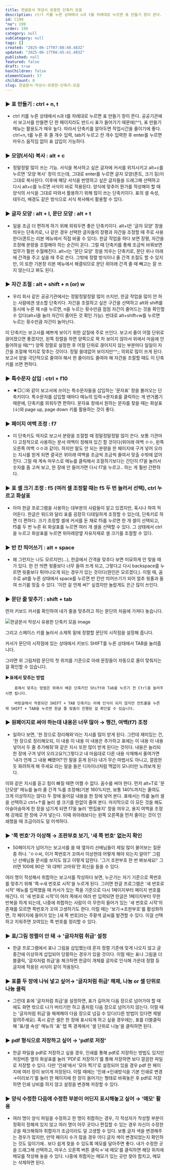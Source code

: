 ```yaml
---
title: 한글문서 작성시 유용한 단축키 모음
description: ctrl 키를 누른 상태에서 n과 t를 차례대로 누르면 표 만들기 창이 뜬다. 공공기관에서 보고서를 만들면 단 한 페이지라도 반드시 표가 들어가기 때문에(^^), 표 만들기 메뉴는 활용도가 매우 높다. 따라서 단축키를 알아두면 작업시간을 줄이기에 좋다.
id: C199
"no": 199
order: 199
category: null
subCategory: null
tags: []
created: "2025-06-17T07:08:40.483Z"
updated: "2025-06-17T08:45:41.403Z"
published: null
featured: false
draft: true
hasChildren: false
elementCount: 57
childCount: 0
slug: 한글문서-작성시-유용한-단축키-모음
---
```


### ▶ 표 만들기 : ctrl + n, t

- ctrl 키를 누른 상태에서 n과 t를 차례대로 누르면 표 만들기 창이 뜬다. 공공기관에서 보고서를 만들면 단 한 페이지라도 반드시 표가 들어가기 때문에(^^), 표 만들기 메뉴는 활용도가 매우 높다. 따라서 단축키를 알아두면 작업시간을 줄이기에 좋다. ctrl+n, t를 누른 후 줄 개수 입력, tab키 누르고 칸 개수 입력한 후 enter를 누르면 마우스 움직임 없이 표 삽입이 가능하다.



### ▶ 모양(서식) 복사 : alt + c

- 정말정말 많이 쓰는 기능. 서식을 복사하고 싶은 글자에 커서를 위치시키고 alt+c를 누르면 '모양 복사' 창이 뜨는데, 그대로 enter를 누르면 글자 모양(폰트, 크기 등)이 그대로 복사된다. 이후에 해당 서식을 반영하고 싶은 글자들을 드래그해 선택하고 다시 alt+c를 누르면 서식이 바로 적용된다. 양식에 맞추어 뭔가를 작성해야 할 때 양식의 서식을 그대로 따와서 활용하기 위해 많이 쓰는 단축키이다. 표의 셀 속성, 테두리, 배경도 같은 방식으로 서식 복사해서 활용할 수 있다. 



### ▶ 글자 모양 : alt + l, 문단 모양 : alt + t

- 일을 조금 더 편하게 하기 위해 외워두면 좋은 단축키이다. alt+l은 '글자 모양' 창을 띄우는 단축키로, 나 같은 경우 선택한 글자들의 장평과 자간을 조정할 때 주로 사용한다(폰트는 리본 메뉴에서 직접 바꿀 수 있다). 한글 작업을 하다 보면 장평, 자간을 조정해 분량을 조절해야 하는 순간이 온다. 그럴 때 단축키를 통해 조금씩 바꿔보면 업무가 훨씬 수월해진다. alt+t는 '문단 모양' 창을 띄우는 단축키로, 문단 위나 아래에 간격을 주고 싶을 때 주로 쓴다. 그밖에 정렬 방식이나 줄 간격 조절도 할 수 있지만, 이 또한 기본창 리본 메뉴에서 해결되므로 문단 위아래 간격 줄 때 빼고는 잘 쓰지 않는다고 봐도 된다.



### ▶ 자간 조절 : alt + shift + n (or) w

- 우리 회사 같은 공공기관에서는 정말정말정말 많이 쓰지만, 한글 작업을 많이 안 하는 사람에겐 생소할 단축키다. 자간을 조절하고 싶은 구간을 선택하고 alt와 shift를 동시에 누른 채 n을 누르면, n을 누르는 횟수만큼 점점 자간이 줄어드는 것을 확인할 수 있다(alt+l을 눌러 자간이 줄어든 것 확인 가능). 반대로 alt+shift+w를 누르면 누르는 횟수만큼 자간이 늘어난다.

이 단축키는 보고서를 예쁘게 보이기 위한 삽질에 주로 쓰인다. 보고서 줄이 어절 단위로 끊어졌으면 좋겠지만, 왼쪽 정렬을 하면 양쪽으로 꽉 차 보이지 않아서 위에서 마음에 안 들어하실 때(^^) 양쪽 정렬로 설정한 후 어절 단위로 끊어지지 않는 부분마다 일일이 자간을 조절해 억지로 맞추는 것이다. 정말 쓸데없어 보이지만^^;; 의외로 많이 쓰게 된다. 보고서 양을 극단적으로 줄여야 해서 한 줄이라도 줄여야 해 자간을 조절할 때도 이 단축키를 쓰면 편하다.



### ▶ 특수문자 삽입 : ctrl + f10

- ★□◎와 같이 보고서에 쓰이는 특수문자들을 삽입하는 '문자표' 창을 불러오는 단축키이다. 특수문자를 삽입할 때마다 메뉴의 입력→문자표를 클릭하는 게 번거롭기 때문에, 단축키를 외워두면 편하다. 문자표 창에서 원하는 문자를 찾을 때는 화살표(↓)와 page up, page down 키를 활용하는 것이 좋다.



### ▶ 페이지 여백 조정 : f7

- 이 단축키도 억지로 보고서 분량을 조절할 때 정말정말정말 많이 쓴다. 보통 기관마다 고정적으로 사용하는 문서 여백이 정해져 있긴 할 것이다(위아래 여백 ㅇㅇ, 왼쪽 오른쪽 여백 ㅇㅇ과 같이). 하지만 말도 안 되는 분량을 한 페이지에 구겨 넣어 오라는 지시를 받게 되면 결국은 위아래 여백을 조금씩 조금씩 줄여서 맞출 수밖에 없어진다. 그럴 때 계속 마우스로 메뉴를 클릭해서 조절하기보다는 간단히 f7을 눌러서 숫자를 좀 고쳐 보고, 한 장에 안 들어가면 다시 f7을 누르고.. 하는 게 훨씬 간편하다.



### ▶ 표 셀 크기 조정 : f5 (여러 셀 조정할 때는 f5 두 번 눌러서 선택), ctrl 누르고 화살표

- 아마 한글 프로그램을 사용하는 대부분의 사람들이 알고 있겠지만, 혹시나 하여 적어둔다. 한글은 워드와 달리 표를 굉장히 디테일하게 조정할 수 있는데, 단축키로 하면 더 편하다. 크기 조정할 셀에 커서를 둔 채로 f5를 누르면 한 개 셀이 선택되고, f5를 두 번 누른 뒤 화살표를 누르면 여러 개 셀을 선택할 수 있다. 그 상태에서 ctrl을 누르고 화살표를 누르면 위아래양옆 자유자재로 셀 크기를 조절할 수 있다.



### ▶ 반 칸 띄어쓰기 : alt + space

- 왜 그런지는 나도 모르지만(...), 한글에서 간격을 맞추다 보면 미묘하게 안 맞을 때가 있다. 한 칸 띄면 윗줄보다 너무 들여 쓰게 되고, 그렇다고 다시 backspace를 누르면 윗줄보다 튀어나오게 되는 경우가 있는 것이다(원인은 모르겠다;). 이럴 때, 꼼수로 alt를 누른 상태에서 space를 누르면 반 칸만 띄어쓰기가 되어 얼추 윗줄과 들여 쓰기를 맞출 수 있다. '이런 걸 언제 써?' 싶겠지만 놀랍게도 은근 많이 쓰인다.



### ▶ 문단 줄 맞추기 : shift + tab

먼저 키보드 커서를 확인하여 내가 줄을 맞추려고 하는 문단의 처음에 가져다 놓습니다.

![한글문서 작성시 유용한 단축키 모음 image](https://image.lemoncloud.io/81dd0679-abd8-43c3-b0ce-049a134184be)

그리고 스페이스 키를 눌러서 소제목 밑에 정렬할 문단의 시작점을 설정해 줍니다.

커서가 문단의 시작점에 있는 상태에서 키보드 SHIFT를 누른 상태에서 TAB을 눌러줍니다. 

그러면 위 그림처럼 문단의 첫 위치를 기준으로 아래 문장들이 자동으로 줄이 맞춰지는 걸 확인할 수 있습니다.

**▶표에서 맞추는 방법**

        표에서 맞추는 방법은 위에서 배운 단축키인 Shift와 Tab을 누르기 전 Ctrl을 눌러주시면 됩니다. 

        바탕글에서 적용되던 SHIFT + TAB 단축키는 아예 인식이 되지 않지만 컨트롤을 누른 채 SHIFT + TAB을 누르면 한글 줄 맞춤이 진행된 걸 확인할 수 있습니다.



### ▶ 원페이지로 써야 하는데 내용은 너무 많아 → 행간, 여백(f7) 조정

- 일하다 보면, '한 장으로 정리해와'라는 지시를 많이 받게 된다. 그런데 재미있는 건, '한 장으로 정리해오되, 이 내용 이 내용 이 내용은 추가하고 표에는 이 내용 이 내용 넣어서 두 줄 추가해줘'와 같은 지시 또한 많이 받게 된다는 것이다. 내용은 늘리되 한 장에 구겨 넣어 오라고요?(그렇다고 내 마음대로 다른 내용 삭제해서 줄여가면 '내가 언제 그 내용 빼랬어?'란 말을 듣게 된다) 내가 무슨 마법사도 아니고, 깔끔한 듯 화려하게 해 주세요 라는 말을 들은 디자이너처럼 맥없이 모니터만 노려보게 된다.

이와 같은 지시를 듣고 힘이 빠질 때면 어쩔 수 없다. 꼼수를 써야 한다. 먼저 alt+T로 '문단모양' 메뉴를 눌러 줄 간격 %를 조정해(기본 160%지만, 보통 140%까지는 줄여도 크게 이상하지는 않다) 두 장에 들어갈 내용을 한 장에 넣어 본다. 표에서는 f5를 눌러 셀을 선택하고 ctrl+↑를 눌러 셀 크기를 한없이 줄여 본다. 마지막으로 이 모든 것을 해도 아슬아슬하게 한 장을 넘기게 되면 f7을 눌러 '편집용지' 창을 띄우고, 용지 여백을 조정해 강제로 한 장에 구겨 넣는다. 이때 위아래보다는 왼쪽 오른쪽을 먼저 줄이는 것이 인쇄했을 때 조금이라도 덜 어색하다.

### 

### ▶ '쪽 번호'가 이상해 → 조판부호 보기, '새 쪽 번호' 없는지 확인

- 50페이지가 넘어가는 보고서를 쓸 때 옆자리 선배님들이 제일 많이 물어보는 질문 중 하나. 'ㅇㅇ씨, 이거 쪽번호가 꼬여서 이상한데 어떻게 해야 되는지 알아?' 그럼 난 선배님들 문서를 보지도 않고 이렇게 답한다. '그거 조판부호 한 번 봐보세요!' 그러면 100에 90은 '와 대박! 고마워'란 회신을 들을 수 있다.

여러 명이 작성해서 취합하는 보고서를 작성하다 보면, 누군가는 자기 기준으로 쪽번호를 맞추기 위해 '쪽→새 번호로 시작'을 누르게 된다. 그러면 한글 프로그램은 '새 번호로 시작' 메뉴를 입력했을 때 커서가 있는 쪽을 기준으로 다시 1페이지부터 페이지 번호를 매긴다. 이 '새 번호로 시작'이 여러 쪽에서 여러 번 입력되면 한글은 1페이지부터 무한 반복을 하게 되는데, 나중에 취합하는 사람이 이 무한히 들어가 있는 '새 번호로 시작'의 존재를 모르면 쪽번호가 꼬여 고생하기도 한다. 이럴 때는 '보기→조판부호'를 활성화하면, 각 페이지에 들어가 있는 [새 쪽 번호]라는 주황색 글씨를 발견할 수 있다. 이걸 선택하고 지워주면 꼬여있는 쪽 번호를 정리할 수 있다.



### ▶ 표/그림 정렬이 안 돼 → '글자처럼 취급' 설정

- 한글 프로그램에서 표나 그림을 삽입했는데 혼자 정렬 기준에 맞게 나오지 않고 글 중간에 이상하게 삽입되어 당황하는 경우가 있을 것이다. 이럴 때는 표나 그림을 더블클릭, '글자처럼 취급'을 체크하면 한글이 개체를 글자로 인식해 가운데 정렬 등 글자에 적용된 서식이 같이 적용된다.



### ▶ 표를 두 장에 나눠 넣고 싶어→ '글자처럼 취급' 해제, 나눔 or 셀 단위로 나눔 클릭

- 그런데 표에 '글자처럼 취급'을 설정하면, 표가 길어져 다음 장으로 넘어가야 할 때에도 화면 밖으로 나가 버리기만 하고 좀처럼 다음 장으로 넘어가지 않는다. 이럴 때는 '글자처럼 취급'을 해제해야 다음 장으로 넘길 수 있다(다른 방법이 있다면 제발 알려주세요). 혹시 같은 셀은 한 장에 표시되게 하고 싶을 경우에는, 표를 더블클릭해 '표/셀 속성' 메뉴의 '표' 탭 쪽 경계에서 '셀 단위로 나눔'을 클릭하면 된다.



### ▶ pdf 형식으로 저장하고 싶어 → 'pdf로 저장'

- 한글 파일을 pdf로 저장하고 싶을 경우, 인쇄를 통해 pdf로 저장하는 방법도 있지만 저장버튼 옆의 화살표를 눌러 'PDF로 저장하기'를 통해 저장하면 보다 깔끔한 파일로 저장할 수 있다. 다만 '인쇄'에서 '모아 찍기'로 설정되어 있을 경우 pdf 한 페이지에 여러 장이 보이게 저장된다. 이럴 때에는 '인쇄→인쇄방식을 기본 인쇄로 변경→미리보기'를 눌러 한 페이지에 한 장이 들어가는 형태로 바꿔놓은 후 pdf로 저장하면 인쇄 낭비를 하지 않고 설정을 변경해 저장할 수 있다.



### ▶ 양식 수정한 다음에 수정한 부분이 어딘지 표시해놓고 싶어 → '메모' 활용

- 여러 명이 양식 파일을 수정하고 한 명이 취합하는 경우, 각 작성자가 작성할 부분이 정확히 정해져 있지 않고 여러 명이 아무 곳이나 편집할 수 있는 경우 자신이 수정한 곳을 체크해줘야 취합자가 조금이라도 덜 고생할 수 있다. 보통 글자 색을 변경해주는 경우가 많지만, 만약 페이지 수가 많을 경우 어디 글자 색이 변경되었는지 확인하는 것도 일이기에.. 보다 쉽게 찾을 수 있도록 메모를 달아주면 좋다. 내가 수정한 곳을 드래그해 선택하고, 마우스 오른쪽 버튼 클릭→'새 메모'를 클릭하면 해당 위치에 메모를 작성해 놓을 수 있다. 나중에 취합자는 메모가 있는 곳만 찾아 합치고, 메모는 삭제하면 된다.
